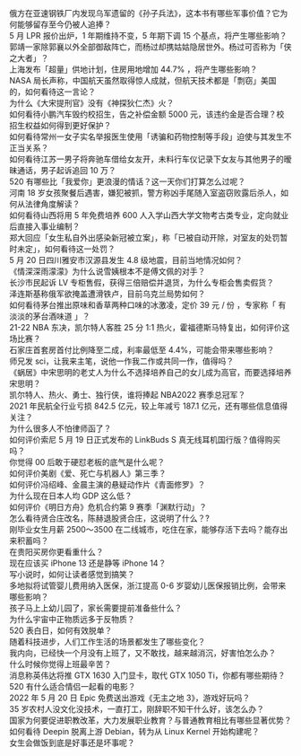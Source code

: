 俄方在亚速钢铁厂内发现乌军遗留的《孙子兵法》，这本书有哪些军事价值？它为何能够留存至今仍被人追捧？  
5 月 LPR 报价出炉，1 年期维持不变，5 年期下调 15 个基点，将产生哪些影响？  
郭靖一家除郭襄以外全部御敌阵亡，而杨过却携姑姑隐居世外。杨过可否称为「侠之大者」？  
上海发布「超量」供地计划，住房用地增加 44.7% ，将产生哪些影响？  
NASA 局长声称，中国航天虽然取得惊人成就，但航天技术都是「剽窃」美国的，如何看待这一言论？  
为什么《大宋提刑官》没有《神探狄仁杰》火？  
如何看待小鹏汽车毁约校招生，告之补偿金额 5000 元，该违约金是否合理？校招生权益如何得到更好保护？  
如何看待常州一女子实名举报医生使用「诱骗和药物控制等手段」迫使与其发生不正当关系？  
如何看待江苏一男子将奔驰车借给女友开，未料行车仪记录下女友与其他男子的暧昧通话，男子起诉追回 10 万？  
520 有哪些比「我爱你」更浪漫的情话？这一天你们打算怎么过呢？  
河南 18 岁女孩聚餐后遇害，嫌犯被抓，警方称凶手尾随入室盗窃败露后杀人，如何从法律角度解读？  
如何看待山西将用 5 年免费培养 600 人入学山西大学文物考古类专业，定向就业后直接入事业编制？  
郑大回应「女生私自外出感染新冠被立案」，称「已被自动开除，对室友的处罚暂时未定」，如何看待这一处罚？  
5 月 20 日四川雅安市汉源县发生 4.8 级地震，目前当地情况如何？  
《情深深雨濛濛》为什么说雪姨根本不是傅文佩的对手？  
长沙市民起诉 LV 专柜售假，获得三倍赔偿并退货，为什么专柜会售卖假货？  
泽连斯基称俄军欲掩盖遭滑铁卢，目前乌克兰局势如何？  
如何看待茅台推出原味和香草两种口味的冰激凌，定价 39 元 / 份 ，专家称「 有淡淡的茅台酒味道 」？  
21-22 NBA 东决，凯尔特人客胜 25 分 1:1 热火，霍福德斯马特复出，如何评价这场比赛？  
石家庄首套房首付比例降至二成，利率最低至 4.4%，可能会带来哪些影响？  
师兄发 sci，让我来主笔，说他一作我二作或共同一作，值得吗？  
《蜗居》中宋思明的老丈人为什么不选择培养自己的女儿成为高官，而要选择培养宋思明？  
凯尔特人、热火、勇士、独行侠，谁将捧起 NBA2022 赛季总冠军？  
2021 年民航全行业亏损 842.5 亿元，较上年减亏 187.1 亿元，还有哪些信息值得关注？  
为什么很多人不怕律师函了？  
如何评价索尼 5 月 19 日正式发布的 LinkBuds S 真无线耳机国行版？值得购买吗？  
你觉得 00 后敢于硬怼老板的底气是什么呢？  
如何评价美剧《爱、死亡与机器人》第三季？  
如何评价冯绍峰、金晨主演的悬疑动作片《青面修罗》？  
为什么现在日本人均 GDP 这么低？  
如何评价《明日方舟》危机合约第 9 赛季「渊默行动」？  
怎么看待贤合庄改名，陈赫退股贤合庄，这说明了什么？?  
刚毕业女生月薪 2500～3500 在二线城市，吃住在家，能够存活下去吗？能存出来积蓄吗？  
在贵阳买房你更看重什么？  
现在应该买 iPhone 13 还是静等 iPhone 14？  
写小说时，如何让读者感觉到搞笑？  
多地拟将试管婴儿费用纳入医保，浙江提高 0-6 岁婴幼儿医保报销比例，会带来哪些影响？  
孩子马上上幼儿园了，家长需要提前准备些什么？  
为什么宇宙中正物质远多于反物质？  
520 表白日，如何有效脱单？  
随着科技进步，人们工作生活的场景都发生了哪些变化？  
我内向，已经快一个月没有上班了，又不敢找，越来越消沉，好害怕怎么办？  
什么时候你觉得上班最辛苦？  
消息称英伟达将推 GTX 1630 入门显卡，取代 GTX 1050 Ti，你都有哪些期待？  
520 有什么适合情侣一起看的电影？  
2022 年 5 月 20 日 Epic 免费送出游戏《无主之地 3》，游戏好玩吗？  
35 岁农村人没文化没技术，一直打工，刚辞职不知干什么好，该怎么办？  
国家为何要促进职教改革，大力发展职业教育？与普通教育相比有哪些显著优势？  
如何看待 Deepin 脱离上游 Debian，转为从 Linux Kernel 开始构建呢？  
女生会做饭到底是好事还是坏事呢？  
